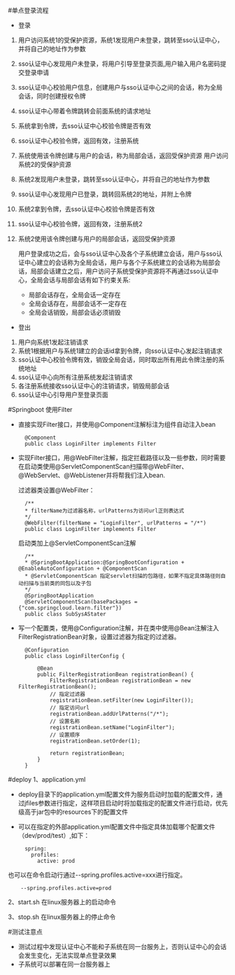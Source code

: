 #单点登录流程
* 登录
1. 用户访问系统1的受保护资源，系统1发现用户未登录，跳转至sso认证中心，并将自己的地址作为参数
2. sso认证中心发现用户未登录，将用户引导至登录页面,用户输入用户名密码提交登录申请
3. sso认证中心校验用户信息，创建用户与sso认证中心之间的会话，称为全局会话，同时创建授权令牌
4. sso认证中心带着令牌跳转会前面系统的请求地址
5. 系统拿到令牌，去sso认证中心校验令牌是否有效
6. sso认证中心校验令牌，返回有效，注册系统
7. 系统使用该令牌创建与用户的会话，称为局部会话，返回受保护资源
用户访问系统2的受保护资源
8. 系统2发现用户未登录，跳转至sso认证中心，并将自己的地址作为参数
9. sso认证中心发现用户已登录，跳转回系统2的地址，并附上令牌
10. 系统2拿到令牌，去sso认证中心校验令牌是否有效
11. sso认证中心校验令牌，返回有效，注册系统2
12. 系统2使用该令牌创建与用户的局部会话，返回受保护资源

    用户登录成功之后，会与sso认证中心及各个子系统建立会话，用户与sso认证中心建立的会话称为全局会话，用户与各个子系统建立的会话称为局部会话，局部会话建立之后，用户访问子系统受保护资源将不再通过sso认证中心，全局会话与局部会话有如下约束关系:
    * 局部会话存在，全局会话一定存在
    * 全局会话存在，局部会话不一定存在
    * 全局会话销毁，局部会话必须销毁

* 登出
1. 用户向系统1发起注销请求
2. 系统1根据用户与系统1建立的会话id拿到令牌，向sso认证中心发起注销请求
3. sso认证中心校验令牌有效，销毁全局会话，同时取出所有用此令牌注册的系统地址
4. sso认证中心向所有注册系统发起注销请求
5. 各注册系统接收sso认证中心的注销请求，销毁局部会话
6. sso认证中心引导用户至登录页面

#Springboot 使用Filter
* 直接实现Filter接口，并使用@Component注解标注为组件自动注入bean

        @Component
        public class LoginFilter implements Filter 
    
* 实现Filter接口，用@WebFilter注解，指定拦截路径以及一些参数，同时需要在启动类使用@ServletComponentScan扫描带@WebFilter、@WebServlet、@WebListener并将帮我们注入bean.

    过滤器类设置@WebFilter：
    
        /**
        * filterName为过滤器名称，urlPatterns为访问url正则表达式
        */
        @WebFilter(filterName = "LoginFilter", urlPatterns = "/*")
        public class LoginFilter implements Filter
        
    启动类加上@ServletComponentScan注解
    
        /**
        * @SpringBootApplication:@SpringBootConfiguration + @EnableAutoConfiguration + @ComponentScan
        * @ServletComponentScan 指定servlet扫描的包路径，如果不指定具体路径则自动扫描与当前类的同包以及子包
        */
        @SpringBootApplication
        @ServletComponentScan(basePackages = {"com.springcloud.learn.filter"})
        public class SubSysAStater


* 写一个配置类，使用@Configuration注解，并在类中使用@Bean注解注入FilterRegistrationBean对象，设置过滤器为指定的过滤器。

        @Configuration
        public class LoginFilterConfig {
        
            @Bean
            public FilterRegistrationBean registrationBean() {
                FilterRegistrationBean registrationBean = new FilterRegistrationBean();
                // 指定过滤器
                registrationBean.setFilter(new LoginFilter());
                // 指定访问url
                registrationBean.addUrlPatterns("/*");
                // 设置名称
                registrationBean.setName("LoginFilter");
                // 设置顺序
                registrationBean.setOrder(1);
                
                return registrationBean;
            }
        }
      
#deploy
1、application.yml

* deploy目录下的application.yml配置文件为服务启动时加载的配置文件，通过jfiles参数进行指定，这样项目启动时将加载指定的配置文件进行启动，优先级高于jar包中的resources下的配置文件
* 可以在指定的外部application.yml配置文件中指定具体加载哪个配置文件（dev/prod/test）,如下：
    
        spring:
          profiles:
            active: prod
            
也可以在命令启动行通过--spring.profiles.active=xxx进行指定。

        --spring.profiles.active=prod
2、start.sh 在linux服务器上的启动命令

3、stop.sh 在linux服务器上的停止命令
  
#测试注意点
* 测试过程中发现认证中心不能和子系统在同一台服务上，否则认证中心的会话会发生变化，无法实现单点登录效果
* 子系统可以部署在同一台服务器上